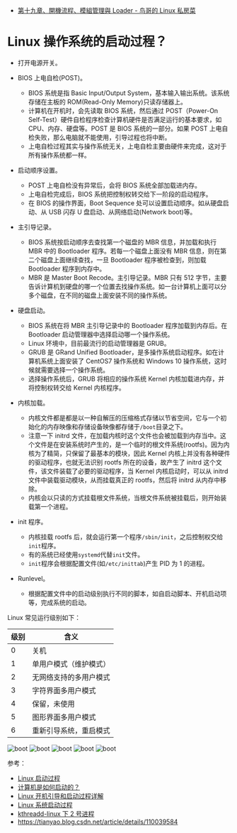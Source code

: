 - [第十九章、開機流程、模組管理與 Loader - 鸟哥的 Linux 私房菜](https://linux.vbird.org/linux_basic/centos7/0510osloader.php)

# Linux 操作系统的启动过程？

- 打开电源开关。

- BIOS 上电自检(POST)。

  - BIOS 系统是指 Basic Input/Output System，基本输入输出系统。该系统存储在主板的 ROM(Read-Only Memory)只读存储器上。
  - 计算机在开机时，会先读取 BIOS 系统，然后通过 POST（Power-On Self-Test）硬件自检程序检查计算机硬件是否满足运行的基本要求，如 CPU、内存、硬盘等。POST 是 BIOS 系统的一部分。如果 POST 上电自检失败，那么电脑就不能使用，引导过程也将中断。
  - 上电自检过程其实与操作系统无关，上电自检主要由硬件来完成，这对于所有操作系统都一样。

- 启动顺序设置。

  - POST 上电自检没有异常后，会将 BIOS 系统全部加载进内存。
  - 上电自检完成后，BIOS 系统把控制权转交给下一阶段的启动程序。
  - 在 BIOS 的操作界面，Boot Sequence 处可以设置启动顺序。如从硬盘启动、从 USB 闪存 U 盘启动、从网络启动(Network boot)等。

- 主引导记录。

  - BIOS 系统按启动顺序去查找第一个磁盘的 MBR 信息，并加载和执行 MBR 中的 Bootloader 程序。若每一个磁盘上面没有 MBR 信息，则在第二个磁盘上面继续查找，一旦 Bootloader 程序被检查到，则加载 Bootloader 程序到内存中。
  - MBR 是 Master Boot Recode。主引导记录。MBR 只有 512 字节，主要告诉计算机到硬盘的哪一个位置去找操作系统。如一台计算机上面可以分多个磁盘，在不同的磁盘上面安装不同的操作系统。

- 硬盘启动。

  - BIOS 系统在将 MBR 主引导记录中的 Bootloader 程序加载到内存后。在 Bootloader 启动管理器中选择启动哪一个操作系统。
  - Linux 环境中，目前最流行的启动管理器是 GRUB。
  - GRUB 是 GRand Unified Bootloader，是多操作系统启动程序。如在计算机系统上面安装了 CentOS7 操作系统和 Windows 10 操作系统，这时候就需要选择一个操作系统。
  - 选择操作系统后，GRUB 将相应的操作系统 Kernel 内核加载进内存，并将控制权转交给 Kernel 内核程序。

- 内核加载。

  - 内核文件都是都是以一种自解压的压缩格式存储以节省空间，它与一个初始化的内存映像和存储设备映像都存储于`/boot`目录之下。
  - 注意一下 initrd 文件，在加载内核时这个文件也会被加载到内存当中。这个文件是在安装系统时产生的，是一个临时的根文件系统(rootfs)。因为内核为了精简，只保留了最基本的模块，因此 Kernel 内核上并没有各种硬件的驱动程序，也就无法识别 rootfs 所在的设备，故产生了 initrd 这个文件，该文件装载了必要的驱动程序，当 Kernel 内核启动时，可以从 initrd 文件中装载驱动模块，从而挂载真正的 rootfs，然后将 initrd 从内存中移除。
  - 内核会以只读的方式挂载根文件系统，当根文件系统被挂载后，则开始装载第一个进程。

- init 程序。

  - 内核挂载 rootfs 后，就会运行第一个程序`/sbin/init`，之后控制权交给`init`程序。
  - 有的系统已经使用`systemd`代替`init`文件。
  - `init`程序会根据配置文件(如`/etc/inittab`)产生 PID 为 1 的进程。

- Runlevel。

  - 根据配置文件中的启动级别执行不同的脚本，如自启动脚本、开机启动项等，完成系统的启动。

Linux 常见运行级别如下：

| 级别 | 含义                   |
| ---- | ---------------------- |
| 0    | 关机                   |
| 1    | 单用户模式（维护模式） |
| 2    | 无网络支持的多用户模式 |
| 3    | 字符界面多用户模式     |
| 4    | 保留，未使用           |
| 5    | 图形界面多用户模式     |
| 6    | 重新引导系统，重启模式 |



![boot](image/linux_boot/boot0.svg)
![boot](image/linux_boot/boot1.svg)
![boot](image/linux_boot/boot2.svg)
![boot](image/linux_boot/boot3.svg)
![boot](image/linux_boot/boot4.svg)


参考：

- [Linux 启动过程](https://www.cnblogs.com/codecc/p/boot.html)
- [计算机是如何启动的？](http://www.ruanyifeng.com/blog/2013/02/booting.html)
- [Linux 开机引导和启动过程详解](https://linux.cn/article-8807-1.html)
- [Linux 系统启动过程](https://www.runoob.com/linux/linux-system-boot.html)
- [kthreadd-linux 下 2 号进程](https://www.cnblogs.com/embedded-linux/p/6618717.html)
- https://tianyao.blog.csdn.net/article/details/110039584